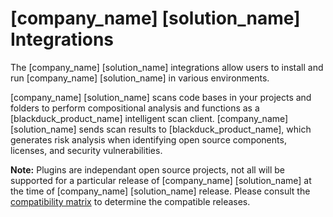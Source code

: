 # [company_name] [solution_name] Integrations

The [company_name] [solution_name] integrations allow users to install and run [company_name] [solution_name] in various environments.

[company_name] [solution_name] scans code bases in your projects and folders to perform compositional analysis and functions as a [blackduck_product_name] intelligent scan client. [company_name] [solution_name] sends scan results to [blackduck_product_name], which generates risk analysis when identifying open source components, licenses, and security vulnerabilities.

**Note:** Plugins are independant open source projects, not all will be supported for a particular release of [company_name] [solution_name] at the time of [company_name] [solution_name] release.
Please consult the [compatibility matrix](https://sig-product-docs.synopsys.com/bundle/blackduck-compatibility/page/topics/Black-Duck-Release-Compatibility.html) to determine the compatible releases.

